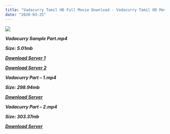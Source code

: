 ```yaml
---
title: "Vadacurry Tamil HD Full Movie Download - Vadacurry Tamil HD Movie Download"
date: "2020-03-25"
---
```


![](https://images.moviebuff.com/9ca94277-9456-4ad3-9fa8-2504542556c1?w=1000)

**_Vadacurry Sample Part.mp4_**

**_Size: 5.01mb_**

**_[Download Server 1](http://dl2.tamilsrcg.xyz/load/2014/Vadacurry/Vadacurry{300377c8a1a3ba2999b4bbe3381b1ea1a812b0b70d21946c68d529294a5c2999}20(2014){300377c8a1a3ba2999b4bbe3381b1ea1a812b0b70d21946c68d529294a5c2999}20Lotus{300377c8a1a3ba2999b4bbe3381b1ea1a812b0b70d21946c68d529294a5c2999}20HD{300377c8a1a3ba2999b4bbe3381b1ea1a812b0b70d21946c68d529294a5c2999}20Sample.mp4)_**

**_[Download Server 2](http://dl2.tamilsrcg.xyz/load/2014/Vadacurry/Vadacurry{300377c8a1a3ba2999b4bbe3381b1ea1a812b0b70d21946c68d529294a5c2999}20(2014){300377c8a1a3ba2999b4bbe3381b1ea1a812b0b70d21946c68d529294a5c2999}20Lotus{300377c8a1a3ba2999b4bbe3381b1ea1a812b0b70d21946c68d529294a5c2999}20HD{300377c8a1a3ba2999b4bbe3381b1ea1a812b0b70d21946c68d529294a5c2999}20Sample.mp4)_**

**_Vadacurry Part – 1.mp4_**

**_Size: 298.94mb_**

**_[Download Server](http://dl2.tamilsrcg.xyz/load/2014/Vadacurry/Vadacurry{300377c8a1a3ba2999b4bbe3381b1ea1a812b0b70d21946c68d529294a5c2999}20(2014){300377c8a1a3ba2999b4bbe3381b1ea1a812b0b70d21946c68d529294a5c2999}20Lotus{300377c8a1a3ba2999b4bbe3381b1ea1a812b0b70d21946c68d529294a5c2999}20HD{300377c8a1a3ba2999b4bbe3381b1ea1a812b0b70d21946c68d529294a5c2999}20Part{300377c8a1a3ba2999b4bbe3381b1ea1a812b0b70d21946c68d529294a5c2999}201.mp4)_** 

**_Vadacurry Part – 2.mp4_**

**_Size: 303.37mb_**

**_[Download Server](http://dl2.tamilsrcg.xyz/load/2014/Vadacurry/Vadacurry{300377c8a1a3ba2999b4bbe3381b1ea1a812b0b70d21946c68d529294a5c2999}20(2014){300377c8a1a3ba2999b4bbe3381b1ea1a812b0b70d21946c68d529294a5c2999}20Lotus{300377c8a1a3ba2999b4bbe3381b1ea1a812b0b70d21946c68d529294a5c2999}20HD{300377c8a1a3ba2999b4bbe3381b1ea1a812b0b70d21946c68d529294a5c2999}20Part{300377c8a1a3ba2999b4bbe3381b1ea1a812b0b70d21946c68d529294a5c2999}202.mp4)_**

